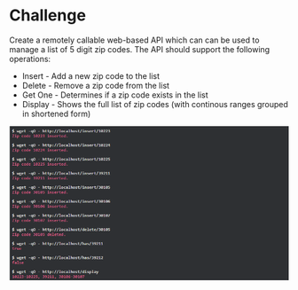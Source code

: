 # Challenge

Create a remotely callable web-based API which can can be used to manage a list of 5 digit zip codes. The API should support the following operations:

* Insert - Add a new zip code to the list
* Delete - Remove a zip code from the list
* Get One - Determines if a zip code exists in the list
* Display - Shows the full list of zip codes (with continous ranges grouped in shortened form)

![Challenge Example](./assets/stacksource.PNG)